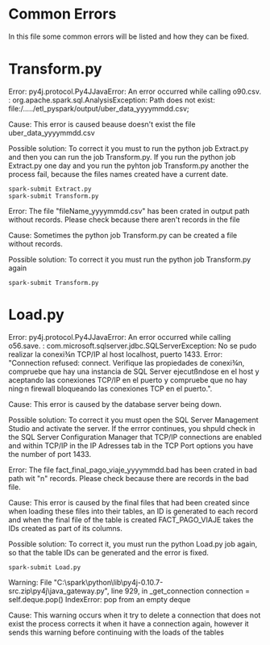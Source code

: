 # Common Errors

In this file some common errors will be listed and how they can be fixed.

# Transform.py

Error:
py4j.protocol.Py4JJavaError: An error occurred while calling o90.csv.
: org.apache.spark.sql.AnalysisException: Path does not exist: file:/...../etl_pyspark/output/uber_data_yyyymmdd.csv;

Cause:
This error is caused beause doesn't exist the file uber_data_yyyymmdd.csv

Possible solution:
To correct it you must to run the python job Extract.py and then you can run the job Transform.py. If you run the python job Extract.py one day and you run the pyhton job Transform.py another the process fail, because the files names created have a current date.

```
spark-submit Extract.py
spark-submit Transform.py
```

Error:
The file "fileName_yyyymmdd.csv" has been crated in output path without records.
Please check because there aren't records in the file

Cause:
Sometimes the python job Transform.py can be created a file without records.

Possible solution:
To correct it you must run the python job Transform.py again

```
spark-submit Transform.py
```

# Load.py

Error:
py4j.protocol.Py4JJavaError: An error occurred while calling o56.save. : com.microsoft.sqlserver.jdbc.SQLServerException: No se pudo realizar la conexi¾n TCP/IP al host localhost, puerto 1433. Error: "Connection refused: connect. Verifique las propiedades de conexi¾n, compruebe que hay una instancia de SQL Server ejecutßndose en el host y aceptando las conexiones TCP/IP en el puerto y compruebe que no hay ning·n firewall bloqueando las conexiones TCP en el puerto.".

Cause:
This error is caused by the database server being down.

Possible solution:
To correct it you must open the SQL Server Management Studio and activate the server. If the errror continues, you shpuld check in the SQL Server Configuration Manager that TCP/IP connections are enabled and within TCP/IP in the IP Adresses tab in the TCP Port options you have the number of port 1433.

Error:
The file fact_final_pago_viaje_yyyymmdd.bad has been crated in bad path wit "n" records.
Please check because there are records in the bad file.

Cause:
This error is caused by the final files that had been created since when loading these files into their tables, an ID is generated to each record and when the final file of the table is created FACT_PAGO_VIAJE takes the IDs created as part of its columns.

Possible solution:
To correct it, you must run the python Load.py job again, so that the table IDs can be generated and the error is fixed.

```
spark-submit Load.py
```

Warning:
File "C:\spark\python\lib\py4j-0.10.7-src.zip\py4j\java_gateway.py", line 929, in \_get_connection
connection = self.deque.pop()
IndexError: pop from an empty deque

Cause:
This warning occurs when it try to delete a connection that does not exist the process corrects it when it have a connection again, however it sends this warning before continuing with the loads of the tables
